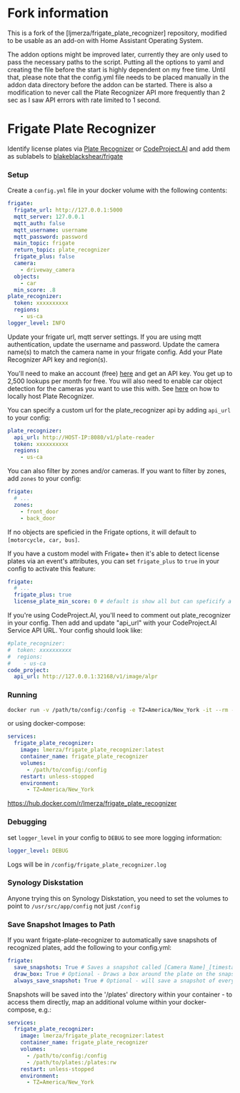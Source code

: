 # Fork information

This is a fork of the [ljmerza/frigate_plate_recognizer] repository, modified to be usable as an add-on with Home Assistant Operating System. 

The addon options might be improved later, currently they are only used to pass the necessary paths to the script. Putting all the options to yaml and creating the file before the start is highly dependent on my free time.
Until that, please note that the config.yml file needs to be placed manually in the addon data directory before the addon can be started. There is also a modification to never call the Plate Recognizer API more frequently than 2 sec as I saw API errors with rate limited to 1 second.

# Frigate Plate Recognizer

Identify license plates via [Plate Recognizer](https://guides.platerecognizer.com/) or [CodeProject.AI](https://www.codeproject.com/) and add them as sublabels to [blakeblackshear/frigate](https://github.com/blakeblackshear/frigate)

### Setup

Create a `config.yml` file in your docker volume with the following contents:

```yml
frigate:
  frigate_url: http://127.0.0.1:5000
  mqtt_server: 127.0.0.1
  mqtt_auth: false
  mqtt_username: username
  mqtt_password: password
  main_topic: frigate
  return_topic: plate_recognizer
  frigate_plus: false
  camera:
    - driveway_camera
  objects:
    - car
  min_score: .8
plate_recognizer:
  token: xxxxxxxxxx
  regions: 
    - us-ca
logger_level: INFO
```

Update your frigate url, mqtt server settings. If you are using mqtt authentication, update the username and password. Update the camera name(s) to match the camera name in your frigate config. Add your Plate Recognizer API key and region(s).

You'll need to make an account (free) [here](https://app.platerecognizer.com/accounts) and get an API key. You get up to 2,500 lookups per month for free. You will also need to enable car object detection for the cameras you want to use this with. See [here](https://guides.platerecognizer.com/docs/snapshot/getting-started/) on how to locally host Plate Recognizer.

You can specify a custom url for the plate_recognizer api by adding `api_url` to your config:

```yml
plate_recognizer:
  api_url: http://HOST-IP:8080/v1/plate-reader
  token: xxxxxxxxxx
  regions: 
    - us-ca
```

You can also filter by zones and/or cameras. If you want to filter by zones, add `zones` to your config:

```yml
frigate:
  # ...
  zones:
    - front_door
    - back_door
```

If no objects are speficied in the Frigate options, it will default to `[motorcycle, car, bus]`.

If you have a custom model with Frigate+ then it's able to detect license plates via an event's attributes, you can set `frigate_plus` to `true` in your config to activate this feature:

```yaml
frigate:
  # ... 
  frigate_plus: true
  license_plate_min_score: 0 # default is show all but can speficify a min score from 0 - 1 for example 0.8
```

If you're using CodeProject.AI, you'll need to comment out plate_recognizer in your config. Then add and update "api_url" with your CodeProject.AI Service API URL. Your config should look like:

```yml
#plate_recognizer:
#  token: xxxxxxxxxx
#  regions: 
#    - us-ca
code_project:
  api_url: http://127.0.0.1:32168/v1/image/alpr
```

### Running

```bash
docker run -v /path/to/config:/config -e TZ=America/New_York -it --rm --name frigate_plate_recognizer lmerza/frigate_plate_recognizer:latest
```

or using docker-compose:

```yml
services:
  frigate_plate_recognizer:
    image: lmerza/frigate_plate_recognizer:latest
    container_name: frigate_plate_recognizer
    volumes:
      - /path/to/config:/config
    restart: unless-stopped
    environment:
      - TZ=America/New_York
```

https://hub.docker.com/r/lmerza/frigate_plate_recognizer

### Debugging

set `logger_level` in your config to `DEBUG` to see more logging information:

```yml
logger_level: DEBUG
```

Logs will be in `/config/frigate_plate_recognizer.log`

### Synology Diskstation

Anyone trying this on Synology Diskstation, you need to set the volumes to point to `/usr/src/app/config` not just `/config`

### Save Snapshot Images to Path

If you want frigate-plate-recognizer to automatically save snapshots of recognized plates, add the following to your config.yml:

```yml
frigate:
  save_snapshots: True # Saves a snapshot called [Camera Name]_[timestamp].png
  draw_box: True # Optional - Draws a box around the plate on the snapshot along with the license plate text (Required Frigate plus setting)
  always_save_snapshot: True # Optional - will save a snapshot of every event sent to frigate_plate_recognizer, even if no plate is detected
```

Snapshots will be saved into the '/plates' directory within your container - to access them directly, map an additional volume within your docker-compose, e.g.:

```yml
services:
  frigate_plate_recognizer:
    image: lmerza/frigate_plate_recognizer:latest
    container_name: frigate_plate_recognizer
    volumes:
      - /path/to/config:/config
      - /path/to/plates:/plates:rw
    restart: unless-stopped
    environment:
      - TZ=America/New_York
```

